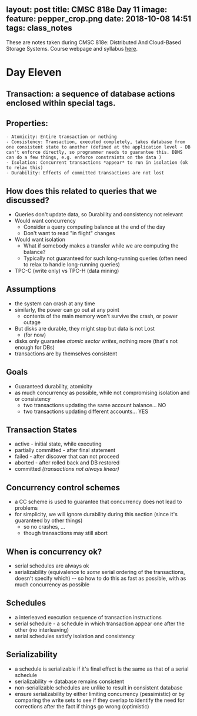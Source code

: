 layout: post
title:  CMSC 818e Day 11
image:
  feature: pepper_crop.png
date:   2018-10-08 14:51
tags:   class_notes
---

These are notes taken during CMSC 818e: Distributed And Cloud-Based Storage Systems. Course webpage and syllabus [here](http://triffid.cs.umd.edu/818/).

# Day Eleven

## Transaction: a sequence of database actions enclosed within special tags.

## Properties:
    - Atomicity: Entire transaction or nothing
    - Consistency: Transaction, executed completely, takes database from one consistent state to another (defined at the application level - DB can't enforce directly, so programmer needs to guarantee this. DBMS can do a few things, e.g. enforce constraints on the data )
    - Isolation: Concurrent transactions *appear* to run in isolation (ok to relax this)
    - Durability: Effects of committed transactions are not lost

## How does this related to queries that we discussed?
 - Queries don't update data, so Durability and consistency not relevant
 - Would want concurrency
    - Consider a query computing balance at the end of the day
    - Don't want to read "in flight" changes
 - Would want isolation
    - What if somebody makes a transfer while we are computing the balance?
    - Typically not guaranteed for such long-running queries (often need to relax to handle long-running queries)
 - TPC-C (write only) vs TPC-H (data mining)

## Assumptions
 - the system can crash at any time
 - similarly, the power can go out at any point
    - contents of the main memory won't survive the crash, or power outage
 - But disks are durable, they might stop but data is not Lost
    - (for now)
 - disks only guarantee *atomic sector writes*, nothing more (that's not enough for DBs)
 - transactions are by themselves consistent

## Goals
- Guaranteed durability, atomicity
- as much concurrency as possible, while not compromising isolation and or consistency
    - two transactions updating the same account balance... NO
    - two transactions updating different accounts... YES

## Transaction States
- active - initial state, while executing
- partially committed - after final statement
- failed - after discover that can not proceed
- aborted - after rolled back and DB restored
- committed
*(transactions not always linear)*

## Concurrency control schemes
 - a CC scheme is used to guarantee that concurrency does not lead to problems
 - for simplicity, we will ignore durability during this section (since it's guaranteed by other things)
    - so no crashes, ...
    - though transactions may still abort

## When is concurrency ok?
 - serial schedules are always ok
 - serializability (equivalence to *some* serial ordering of the transactions, doesn't specify which) -- so how to do this as fast as possible, with as much concurrency as possible

## Schedules
  - a interleaved execution sequence of transaction instructions
  - serial schedule - a schedule in which transaction appear one after the other (no interleaving)
  - serial schedules satisfy isolation and consistency

## Serializability
 - a schedule is serializable if it's final effect is the same as that of a serial schedule
 - serializability -> database remains consistent
 - non-serializable schedules are unlike to result in consistent database
 - ensure serializability by either limiting concurrency (pessimistic) or by comparing the write sets to see if they overlap to identify the need for corrections after the fact if things go wrong (optimistic)
